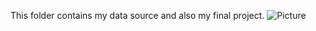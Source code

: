 This folder contains my data source and also my final project.
![Picture]([https://a-kép-URL-je](https://github.com/gretazsikla/ceu_business_analytics_zsikla_greta/blob/main/Data_visualization_in_python/Zsikla_Greta-co2_emission_and_renewable_energy.png))
